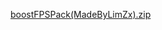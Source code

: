 [boostFPSPack(MadeByLimZx).zip](https://github.com/Liamsom/Liamsom/files/9861412/boostFPSPack.MadeByLimZx.zip)
